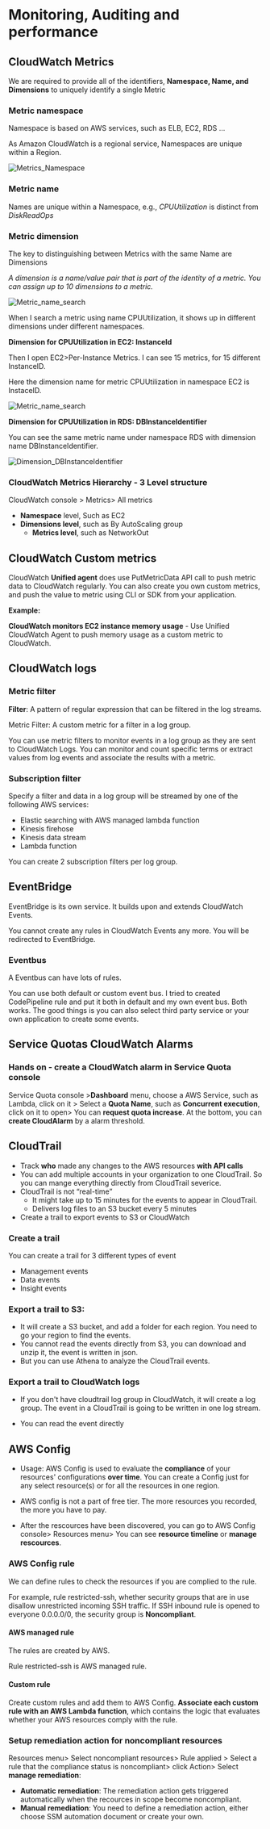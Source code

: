 # Monitoring, Auditing and performance

## CloudWatch Metrics

We are required to provide all of the identifiers, **Namespace, Name, and Dimensions** to uniquely identify a single Metric

### Metric namespace

Namespace is based on AWS services, such as ELB, EC2, RDS ...

As Amazon CloudWatch is a regional service, Namespaces are unique within a Region.

![Metrics_Namespace](/Monitor_Audit_SysOps/CloudWatch_CloudTrail_images/Metrics_Namespace.png)

### Metric name

Names are unique within a Namespace, e.g., *CPUUtilization* is distinct from *DiskReadOps*

### Metric dimension

The key to distinguishing between Metrics with the same Name are Dimensions

*A dimension is a name/value pair that is part of the identity of a metric. You can assign up to 10 dimensions to a metric.*

![Metric_name_search](/Monitor_Audit_SysOps/CloudWatch_CloudTrail_images/Metric_name_search.png)

When I search a metric using name CPUUtilization,  it shows up in different dimensions under different namespaces. 

**Dimension for CPUUtilization in EC2: InstanceId**

Then I open EC2>Per-Instance Metrics. I can see 15 metrics, for 15 different InstanceID. 

Here the dimension name for metric CPUUtilization in namespace EC2 is InstaceID.

![Metric_name_search](/Monitor_Audit_SysOps/CloudWatch_CloudTrail_images/Dimension_InstanceId.png)

**Dimension for CPUUtilization in RDS: DBInstanceIdentifier**

You can see the same metric name under namespace RDS with dimension name DBInstanceIdentifier.

![Dimension_DBInstanceIdentifier](/Monitor_Audit_SysOps/CloudWatch_CloudTrail_images/Dimension_DBInstanceIdentifier.png)



### CloudWatch Metrics Hierarchy - 3 Level structure

CloudWatch console > Metrics> All metrics

*  **Namespace** level,  Such as  EC2
  * **Dimensions level**, such as By AutoScaling group 
    * **Metrics level**, such as NetworkOut



## CloudWatch Custom metrics

CloudWatch **Unified agent** does use PutMetricData API call to push metric data to CloudWatch regularly. You can also create you own custom metrics, and push the value to metric using CLI or SDK from your application. 

**Example:**

**CloudWatch monitors EC2 instance memory usage** - Use Unified CloudWatch Agent to push memory usage as a custom metric to CloudWatch. 

## CloudWatch logs

### Metric filter

**Filter**: A pattern of regular expression that can be filtered in the log streams.

Metric Filter: A custom metric for a filter in a log group.

You can use metric filters to monitor events in a log group as they are sent to CloudWatch Logs. You can monitor and count specific terms or extract values from log events and associate the results with a metric.

### Subscription filter

Specify a filter and data in a log group will be streamed by one of the following AWS services:

* Elastic searching with AWS managed lambda function
* Kinesis firehose
* Kinesis data stream
* Lambda function

You can create 2 subscription filters per log group. 

## EventBridge 

EventBridge is its own service. It builds upon and extends CloudWatch Events.

You cannot create any rules in CloudWatch Events any more. You will be redirected to EventBridge. 

### Eventbus

A Eventbus can have lots of rules. 

You can use both default or custom event bus. I tried to created CodePipeline rule and put it both in default and my own event bus. Both works. The good things is you can also select third party service or your own application to create some events. 

## Service Quotas CloudWatch Alarms

### Hands on - create a CloudWatch alarm in Service Quota console

Service Quota console >**Dashboard** menu, choose a AWS Service, such as Lambda, click on it > Select a **Quota Name**,  such as **Concurrent execution**, click on it to open> You can **request quota increase**. At the bottom, you can **create CloudAlarm** by a alarm threshold. 



## CloudTrail

* Track **who** made any changes to the AWS resources **with API calls**
* You can add multiple accounts in your organization to one CloudTrail. So you can mange everything directly from CloudTrail severice. 
* CloudTrail is not “real-time”
  * It might take up to 15 minutes for the events to appear in CloudTrail. 
  * Delivers log files to an S3 bucket every 5 minutes
* Create a trail to export events to S3 or CloudWatch

### Create a trail

You can create a trail for 3 different types of event

* Management events
* Data events
* Insight events

### Export a trail to S3: 

* It will create a S3 bucket, and add a folder for each region. You need to go your region to find the events. 
* You cannot read the events directly from S3, you can download and unzip it, the event is written in json. 
* But you can use Athena to analyze the CloudTrail events.

### Export a trail to CloudWatch logs

* If you don't have cloudtrail log group in CloudWatch, it will create a log group. The event in a CloudTrail is going to be written in one log stream. 

* You can read the event directly

## AWS Config

* Usage: AWS Config is used to evaluate the **compliance** of your resources' configurations **over time**. You can create a Config just for any select resource(s) or for all the resources in one region. 
* AWS config is not a part of free tier. The more resources you recorded, the more you have to pay.

* After the rescources have been discovered, you can go to AWS Config console> Resources menu> You can see **resource timeline** or **manage rescources**.

### AWS Config rule

We can define rules to check the resources if you are complied to the rule. 

For example, rule restricted-ssh, whether security groups that are in use disallow unrestricted incoming SSH traffic. If SSH inbound rule is opened to everyone 0.0.0.0/0, the security group is **Noncompliant**.

#### AWS managed rule

The rules are created by AWS.

Rule restricted-ssh is AWS managed rule.

#### Custom rule

Create custom rules and add them to AWS Config. **Associate each custom rule with an AWS Lambda function**, which contains the logic that evaluates whether your AWS resources comply with the rule. 

### Setup remediation action for noncompliant resources

Resources menu> Select noncompliant resources> Rule applied > Select a rule that the compliance status is noncompliant> click Action> Select **manage remediation**:

* **Automatic remediation**: The remediation action gets triggered automatically when the recources in scope become noncompliant. 
* **Manual remediation**: You need to define a remediation action, either choose SSM automation document or create your own. 
